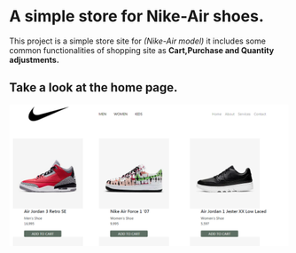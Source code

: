 # A simple store for Nike-Air shoes.

This project is a simple store site for *(Nike-Air model)* it includes some common functionalities of shopping site as **Cart,Purchase and Quantity adjustments.**  

## Take a look at the home page.


![Screenshot](nike-snap.png)
